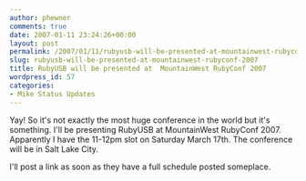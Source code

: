 ```yaml
---
author: phewner
comments: true
date: 2007-01-11 23:24:26+00:00
layout: post
permalink: /2007/01/11/rubyusb-will-be-presented-at-mountainwest-rubyconf-2007/
slug: rubyusb-will-be-presented-at-mountainwest-rubyconf-2007
title: RubyUSB will be presented at  MountainWest RubyConf 2007
wordpress_id: 57
categories:
- Mike Status Updates
---
```


Yay!  So it's not exactly the most huge conference in the world but it's something.  I'll be presenting RubyUSB at MountainWest RubyConf 2007.  Apparently I have the 11-12pm slot on Saturday March 17th.  The conference will be in Salt Lake City.

I'll post a link as soon as they have a full schedule posted someplace.
